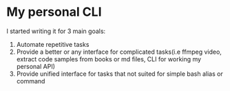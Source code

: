 # My personal CLI

I started writing it for 3 main goals:
1. Automate repetitive tasks
2. Provide a better or any interface for complicated tasks(i.e ffmpeg video, extract code samples from books or md files, CLI for working my personal API)
3. Provide unified interface for tasks that not suited for simple bash alias or command